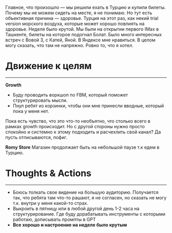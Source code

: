 Главное, что произошло — мы решили ехать в Турцию и купили билеты. Почему мы не можем сидеть на месте, я не понимаю. Но тут есть объективная причина — здоровье. Турция на этот раз, как некий trial version морского воздуха, которые может хорошо повлиять на здоровье. 
Неделя было крутой. 
Мы были на открытии первого IMax в Ташкенте, билеты на которое подогнал Болат. 
Было много интересных встреч с Вовой З, с Катей, Яной. 
В Яндексе мне нравиться. В целом могу сказать, что там не напряжно. Ровно то, что я хотел. 
# Движение к целям
---
**Growth**
- Буду проводить воркшоп по FBM, который поможет структурировать мысли. 
- Пнул ребят из корзинки, чтобы они мне принесли вводные, который пока у меня нет.

Пока есть чувство, что это что-то необъятно, что столько всего в рамках growth происходит. Но с другой стороны нужно просто спокойно и системно к этому подходить и расчехлить свой канал? Да пусть отписываются, пофиг.

**Romy Store**
Магазин продолжает быть на небольшой паузе т.к едем в Турцию. 


# Thoughts & Actions
---
- Боюсь толкать свое видение на большую аудиторию. Получается так, что ребята там что-то рашают, я не согласен, но сказать не могу т.к. внутри у меня какой-то страх. 
- Выкроить в пятницу или в любой другой день 1-2 часа на структурирование. Где буду дорабатывать инструменты с которыми работаю, дописывать промпты в GPT
- **Все хорошо и настроение на неделе было крутым**
